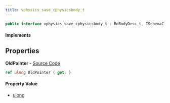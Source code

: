 ```yaml
---
title: vphysics_save_cphysicsbody_t
---
```


```csharp
public interface vphysics_save_cphysicsbody_t : RnBodyDesc_t, ISchemaClass<RnBodyDesc_t>, ISchemaClass<vphysics_save_cphysicsbody_t>, ISchemaField, ISchemaClass, INativeHandle
```

#### Implements

## Properties

**OldPointer** - [Source Code](https://github.com/swiftly-solution/swiftlys2/blob/main/managed/src/SwiftlyS2.Generated/Schemas/Interfaces/vphysics_save_cphysicsbody_t.cs#L16)

```csharp
ref ulong OldPointer { get; }
```

#### Property Value

- [ulong](https://learn.microsoft.com/dotnet/api/system.uint64)

